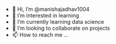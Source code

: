 - 👋 Hi, I’m @manishajadhav1004
- 👀 I’m interested in learning
- 🌱 I’m currently learning data science
- 💞️ I’m looking to collaborate on projects
- 📫 How to reach me ...

<!---
manishajadhav1004/manishajadhav1004 is a ✨ special ✨ repository because its `README.md` (this file) appears on your GitHub profile.
You can click the Preview link to take a look at your changes.
--->

